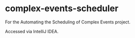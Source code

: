 # complex-events-scheduler
For the Automating the Scheduling of Complex Events project.

Accessed via IntelliJ IDEA.
